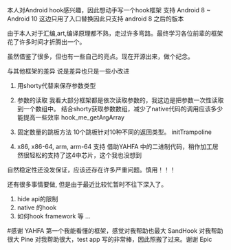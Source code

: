 本人对Android hook感兴趣，因此想动手写一个hook框架
支持 Android 8 ~ Android 10
这边只用了入口替换因此只支持 android 8 之后的版本

由于本人对于汇编,art,编译原理都不熟，走过许多弯路。最终学习各位前辈的框架花了许多时间才折腾出一个。

虽然借鉴了很多，但也有一些自己的亮点。现在开源出来，做个纪念。

与其他框架的差异
说是差异也只是一些小改进
1. 用shorty代替来保存参数类型

2. 参数的读取
我看大部分框架都是依次读取参数的，我这边是把参数一次性读取到一个数组中。
结合shorty获取参数数组，减少了native代码的调用应该多少能提高一些效率
hook_me_getArgArray

3. 固定数量的跳板方法
10个跳板针对10种不同的返回类型。
initTrampoline

4. x86, x86-64, arm, arm-64 支持
借助YAHFA 中的二进制代码，稍作加工居然很轻松的支持了这4中芯片，这个我也没想到


自然稳定性还没发保证，应该还存在许多严重问题。慎用！！！

还有很多事情要做, 但是由于最近比较忙暂时不往下深入了。
1. hide api的限制
2. native 的hook
3. 如何hook framework 等
...



#感谢
YAHFA    第一个我能看懂的框架，感觉对我帮助也最大
SandHook 对我帮助很大
Pine     对我帮助很大，test app 写的非常棒，因此照搬了过来。谢谢
Epic



